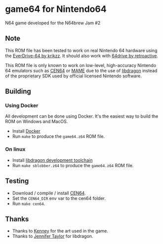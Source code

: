 # game64 for Nintendo64

N64 game developed for the N64brew Jam #2

## Note

This ROM file has been tested to work on real Nintendo 64 hardware using the
[EverDrive-64 by krikzz](http://krikzz.com/). It should also work with
[64drive by retroactive](http://64drive.retroactive.be/).

This ROM file is only known to work on low-level, high-accuracy Nintendo 64
emulators such as [CEN64](https://cen64.com/) or [MAME](http://mamedev.org/)
due to the use of [libdragon](https://dragonminded.com/n64dev/libdragon/)
instead of the proprietary SDK used by official licensed Nintendo software.

## Building

### Using Docker

All development can be done using Docker. It's the easiest way to build the ROM on Windows and MacOS.

 * Install [Docker](https://docker.com)
 * Run `make` to produce the `game64.z64` ROM file.

 ### On linux

* Install [libdragon development toolchain](https://github.com/DragonMinded/libdragon)
* Run `make sblobber.z64` to produce the `game64.z64` ROM file.

## Testing

* Download / compile / install [CEN64](https://cen64.com/).
* Set the `CEN64_DIR` env var to the cen64 folder.
* Run `make cen64`.

## Thanks

* Thanks to [Kenney](https://www.kenney.nl) for the art used in the game.
* Thanks to [Jennifer Taylor](https://github.com/DragonMinded) for libdragon.
